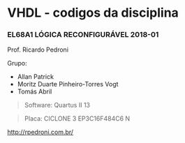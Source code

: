 ﻿# VHDL - codigos da disciplina 

### EL68A1 LÓGICA RECONFIGURÁVEL 2018-01

Prof. Ricardo Pedroni

Grupo:
- Allan Patrick
- Moritz Duarte Pinheiro-Torres Vogt
- Tomás Abril

>Software: Quartus II 13

>Placa: CICLONE 3 EP3C16F484C6 N

<http://rpedroni.com.br/>

